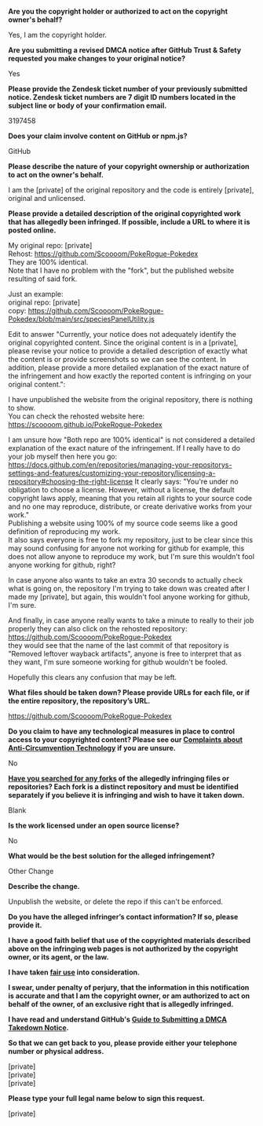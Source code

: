 **Are you the copyright holder or authorized to act on the copyright owner's behalf?**

Yes, I am the copyright holder.

**Are you submitting a revised DMCA notice after GitHub Trust & Safety requested you make changes to your original notice?**

Yes

**Please provide the Zendesk ticket number of your previously submitted notice. Zendesk ticket numbers are 7 digit ID numbers located in the subject line or body of your confirmation email.**

3197458

**Does your claim involve content on GitHub or npm.js?**

GitHub

**Please describe the nature of your copyright ownership or authorization to act on the owner's behalf.**

I am the [private] of the original repository and the code is entirely [private], original and unlicensed.

**Please provide a detailed description of the original copyrighted work that has allegedly been infringed. If possible, include a URL to where it is posted online.**

My original repo: [private]  
Rehost: https://github.com/Scoooom/PokeRogue-Pokedex  
They are 100% identical.  
Note that I have no problem with the "fork", but the published website resulting of said fork.

Just an example:  
original repo: [private]  
copy: https://github.com/Scoooom/PokeRogue-Pokedex/blob/main/src/speciesPanelUtility.js

Edit to answer "Currently, your notice does not adequately identify the original copyrighted content. Since the original content is in a [private], please revise your notice to provide a detailed description of exactly what the content is or provide screenshots so we can see the content. In addition, please provide a more detailed explanation of the exact nature of the infringement and how exactly the reported content is infringing on your original content.":

I have unpublished the website from the original repository, there is nothing to show.  
You can check the rehosted website here: https://scoooom.github.io/PokeRogue-Pokedex

I am unsure how "Both repo are 100% identical" is not considered a detailed explanation of the exact nature of the infringement.
If I really have to do your job myself then here you go: https://docs.github.com/en/repositories/managing-your-repositorys-settings-and-features/customizing-your-repository/licensing-a-repository#choosing-the-right-license
It clearly says: "You're under no obligation to choose a license. However, without a license, the default copyright laws apply, meaning that you retain all rights to your source code and no one may reproduce, distribute, or create derivative works from your work."  
Publishing a website using 100% of my source code seems like a good definition of reproducing my work.  
It also says everyone is free to fork my repository, just to be clear since this may sound confusing for anyone not working for github for example, this does not allow anyone to reproduce my work, but I'm sure this wouldn't fool anyone working for github, right?

In case anyone also wants to take an extra 30 seconds to actually check what is going on, the repository I'm trying to take down was created after I made my [private], but again, this wouldn't fool anyone working for github, I'm sure.

And finally, in case anyone really wants to take a minute to really to their job properly they can also click on the rehosted repository: https://github.com/Scoooom/PokeRogue-Pokedex  
they would see that the name of the last commit of that repository is "Removed leftover wayback artifacts", anyone is free to interpret that as they want, I'm sure someone working for github wouldn't be fooled.

Hopefully this clears any confusion that may be left.

**What files should be taken down? Please provide URLs for each file, or if the entire repository, the repository’s URL.**

https://github.com/Scoooom/PokeRogue-Pokedex

**Do you claim to have any technological measures in place to control access to your copyrighted content? Please see our <a href="https://docs.github.com/articles/guide-to-submitting-a-dmca-takedown-notice#complaints-about-anti-circumvention-technology">Complaints about Anti-Circumvention Technology</a> if you are unsure.**

No

**<a href="https://docs.github.com/articles/dmca-takedown-policy#b-what-about-forks-or-whats-a-fork">Have you searched for any forks</a> of the allegedly infringing files or repositories? Each fork is a distinct repository and must be identified separately if you believe it is infringing and wish to have it taken down.**

Blank

**Is the work licensed under an open source license?**

No

**What would be the best solution for the alleged infringement?**

Other Change

**Describe the change.**

Unpublish the website, or delete the repo if this can't be enforced.

**Do you have the alleged infringer’s contact information? If so, please provide it.**

**I have a good faith belief that use of the copyrighted materials described above on the infringing web pages is not authorized by the copyright owner, or its agent, or the law.**

**I have taken <a href="https://www.lumendatabase.org/topics/22">fair use</a> into consideration.**

**I swear, under penalty of perjury, that the information in this notification is accurate and that I am the copyright owner, or am authorized to act on behalf of the owner, of an exclusive right that is allegedly infringed.**

**I have read and understand GitHub's <a href="https://docs.github.com/articles/guide-to-submitting-a-dmca-takedown-notice/">Guide to Submitting a DMCA Takedown Notice</a>.**

**So that we can get back to you, please provide either your telephone number or physical address.**

[private]  
[private]  
[private]  

**Please type your full legal name below to sign this request.**

[private]  

